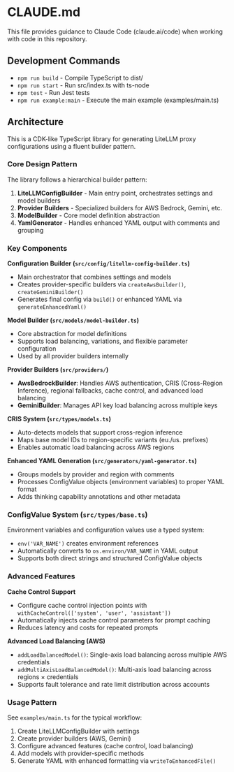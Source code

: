 # CLAUDE.md

This file provides guidance to Claude Code (claude.ai/code) when working with code in this repository.

## Development Commands

- `npm run build` - Compile TypeScript to dist/
- `npm run start` - Run src/index.ts with ts-node
- `npm test` - Run Jest tests
- `npm run example:main` - Execute the main example (examples/main.ts)

## Architecture

This is a CDK-like TypeScript library for generating LiteLLM proxy configurations using a fluent builder pattern.

### Core Design Pattern

The library follows a hierarchical builder pattern:
1. **LiteLLMConfigBuilder** - Main entry point, orchestrates settings and model builders
2. **Provider Builders** - Specialized builders for AWS Bedrock, Gemini, etc. 
3. **ModelBuilder** - Core model definition abstraction
4. **YamlGenerator** - Handles enhanced YAML output with comments and grouping

### Key Components

**Configuration Builder (`src/config/litellm-config-builder.ts`)**
- Main orchestrator that combines settings and models
- Creates provider-specific builders via `createAwsBuilder()`, `createGeminiBuilder()`
- Generates final config via `build()` or enhanced YAML via `generateEnhancedYaml()`

**Model Builder (`src/models/model-builder.ts`)**
- Core abstraction for model definitions
- Supports load balancing, variations, and flexible parameter configuration
- Used by all provider builders internally

**Provider Builders (`src/providers/`)**
- **AwsBedrockBuilder**: Handles AWS authentication, CRIS (Cross-Region Inference), regional fallbacks, cache control, and advanced load balancing
- **GeminiBuilder**: Manages API key load balancing across multiple keys

**CRIS System (`src/types/models.ts`)**
- Auto-detects models that support cross-region inference
- Maps base model IDs to region-specific variants (eu./us. prefixes)
- Enables automatic load balancing across AWS regions

**Enhanced YAML Generation (`src/generators/yaml-generator.ts`)**
- Groups models by provider and region with comments
- Processes ConfigValue objects (environment variables) to proper YAML format
- Adds thinking capability annotations and other metadata

### ConfigValue System (`src/types/base.ts`)

Environment variables and configuration values use a typed system:
- `env('VAR_NAME')` creates environment references
- Automatically converts to `os.environ/VAR_NAME` in YAML output
- Supports both direct strings and structured ConfigValue objects

### Advanced Features

**Cache Control Support**
- Configure cache control injection points with `withCacheControl(['system', 'user', 'assistant'])`
- Automatically injects cache control parameters for prompt caching
- Reduces latency and costs for repeated prompts

**Advanced Load Balancing (AWS)**
- `addLoadBalancedModel()`: Single-axis load balancing across multiple AWS credentials
- `addMultiAxisLoadBalancedModel()`: Multi-axis load balancing across regions × credentials
- Supports fault tolerance and rate limit distribution across accounts

### Usage Pattern

See `examples/main.ts` for the typical workflow:
1. Create LiteLLMConfigBuilder with settings
2. Create provider builders (AWS, Gemini)
3. Configure advanced features (cache control, load balancing)
4. Add models with provider-specific methods
5. Generate YAML with enhanced formatting via `writeToEnhancedFile()`